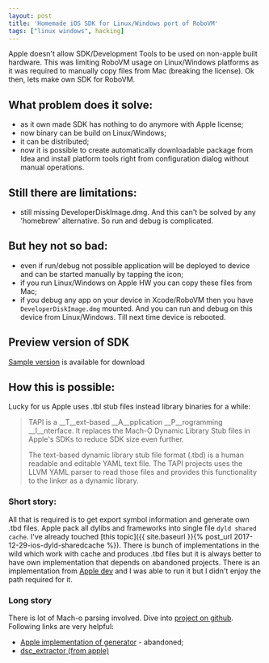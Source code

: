 ```yaml
---
layout: post
title: 'Homemade iOS SDK for Linux/Windows port of RoboVM'
tags: ["linux windows", hacking]
---
```

Apple doesn't allow SDK/Development Tools to be used on non-apple built hardware. This was limiting RoboVM usage on Linux/Windows platforms as it was required to manually copy files from Mac (breaking the license). Ok then, lets make own SDK for RoboVM.
<!-- more -->
## What problem does it solve:
- as it own made SDK has nothing to do anymore with Apple license;
- now binary can be build on Linux/Windows;
- it can be distributed;
- now it is possible to create automatically downloadable package from Idea and install platform tools right from configuration dialog without manual operations.

## Still there are limitations:
- still missing DeveloperDiskImage.dmg. And this can't be solved by any 'homebrew' alternative. So run and debug is complicated.

## But hey not so bad:
- even if run/debug not possible application will be deployed to device and can be started manually by tapping the icon;
- if you run Linux/Windows on Apple HW you can copy these files from Mac;
- if you debug any app on your device in Xcode/RoboVM then you have `DeveloperDiskImage.dmg` mounted. And you can run and debug on this device from Linux/Windows. Till next time device is rebooted.

## Preview version of SDK
[Sample version](https://goo.gl/1njuUs) is available for download

## How this is possible:
Lucky for us Apple uses .tbl stub files instead library binaries for a while:
> TAPI is a __T__ext-based __A__pplication __P__rogramming __I__nterface. It replaces the Mach-O Dynamic Library Stub files in Apple's SDKs to reduce SDK size even further.
>
> The text-based dynamic library stub file format (.tbd) is a human readable and editable YAML text file. The TAPI projects uses the LLVM YAML parser to read those files and provides this functionality to the linker as a dynamic library.

### Short story:
All that is required is to get export symbol information and generate own .tbd files. Apple pack all dylibs and frameworks into single file `dyld shared cache`. I've already touched [this topic]({{ site.baseurl }}{% post_url 2017-12-29-ios-dyld-sharedcache %}). There is bunch of implementations in the wild which work with cache and produces .tbd files but it is always better to have own implementation that depends on abandoned projects. There is an implementation from [Apple dev]( https://github.com/ributzka/tapi) and I was able to run it but I didn't enjoy the path required for it.

### Long story
There is lot of Mach-o parsing involved. Dive into [project on github](https://github.com/dkimitsa/robovm-sdk-builder).
Following links are very helpful:
- [Apple implementation of generator]( https://github.com/ributzka/tapi) - abandoned;
- [dsc_extractor (from apple)](http://opensource.apple.com/source/dyld/)

